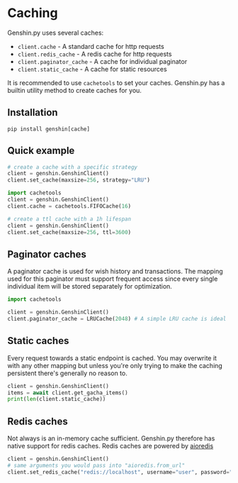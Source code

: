 # Caching

Genshin.py uses several caches:

- `client.cache` - A standard cache for http requests
- `client.redis_cache` - A redis cache for http requests
- `client.paginator_cache` - A cache for individual paginator
- `client.static_cache` - A cache for static resources

It is recommended to use `cachetools` to set your caches. Genshin.py has a builtin utility method to create caches for you.

## Installation
```console
pip install genshin[cache]
```

## Quick example

```py
# create a cache with a specific strategy
client = genshin.GenshinClient()
client.set_cache(maxsize=256, strategy="LRU")

import cachetools
client = genshin.GenshinClient()
client.cache = cachetools.FIFOCache(16)

# create a ttl cache with a 1h lifespan
client = genshin.GenshinClient()
client.set_cache(maxsize=256, ttl=3600)
```

## Paginator caches

A paginator cache is used for wish history and transactions. The mapping used for this paginator must support frequent access since every single individual item will be stored separately for optimization.
```py
import cachetools

client = genshin.GenshinClient()
client.paginator_cache = LRUCache(2048) # A simple LRU cache is ideal
```

## Static caches

Every request towards a static endpoint is cached. You may overwrite it with any other mapping but unless you're only trying to make the caching persistent there's generally no reason to.
```py
client = genshin.GenshinClient()
items = await client.get_gacha_items()
print(len(client.static_cache))
```

## Redis caches

Not always is an in-memory cache sufficient. Genshin.py therefore has native support for redis caches. 
Redis caches are powered by [aioredis](https://aioredis.readthedocs.io/en/latest/)

```py
client = genshin.GenshinClient()
# same arguments you would pass into "aioredis.from_url"
client.set_redis_cache("redis://localhost", username="user", password="pass")
```